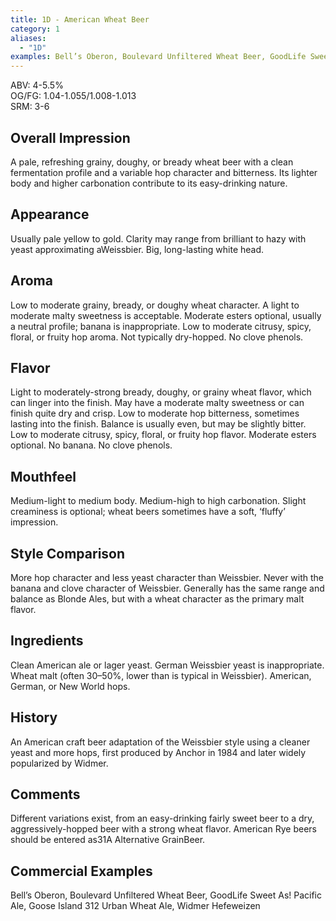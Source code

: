 ```yaml
---
title: 1D - American Wheat Beer
category: 1
aliases: 
  - "1D"
examples: Bell’s Oberon, Boulevard Unfiltered Wheat Beer, GoodLife Sweet As! Pacific Ale, Goose Island 312 Urban Wheat Ale, Widmer Hefeweizen
---
```


ABV: 4-5.5%  
OG/FG: 1.04-1.055/1.008-1.013  
SRM: 3-6  

## Overall Impression
A pale, refreshing grainy, doughy, or bready wheat beer with a clean fermentation profile and a variable hop character and bitterness. Its lighter body and higher carbonation contribute to its easy-drinking nature.

## Appearance
Usually pale yellow to gold. Clarity may range from brilliant to hazy with yeast approximating aWeissbier. Big, long-lasting white head.

## Aroma
Low to moderate grainy, bready, or doughy wheat character. A light to moderate malty sweetness is acceptable. Moderate esters optional, usually a neutral profile; banana is inappropriate. Low to moderate citrusy, spicy, floral, or fruity hop aroma. Not typically dry-hopped. No clove phenols.

## Flavor
Light to moderately-strong bready, doughy, or grainy wheat flavor, which can linger into the finish. May have a moderate malty sweetness or can finish quite dry and crisp. Low to moderate hop bitterness, sometimes lasting into the finish. Balance is usually even, but may be slightly bitter. Low to moderate citrusy, spicy, floral, or fruity hop flavor. Moderate esters optional. No banana. No clove phenols.

## Mouthfeel
Medium-light to medium body. Medium-high to high carbonation. Slight creaminess is optional; wheat beers sometimes have a soft, ‘fluffy’ impression.

## Style Comparison
More hop character and less yeast character than Weissbier. Never with the banana and clove character of Weissbier. Generally has the same range and balance as Blonde Ales, but with a wheat character as the primary malt flavor.

## Ingredients
Clean American ale or lager yeast. German Weissbier yeast is inappropriate. Wheat malt (often 30–50%, lower than is typical in Weissbier). American, German, or New World hops.

## History
An American craft beer adaptation of the Weissbier style using a cleaner yeast and more hops, first produced by Anchor in 1984 and later widely popularized by Widmer.

## Comments
Different variations exist, from an easy-drinking fairly sweet beer to a dry, aggressively-hopped beer with a strong wheat flavor. American Rye beers should be entered as31A Alternative GrainBeer.

## Commercial Examples
Bell’s Oberon, Boulevard Unfiltered Wheat Beer, GoodLife Sweet As! Pacific Ale, Goose Island 312 Urban Wheat Ale, Widmer Hefeweizen